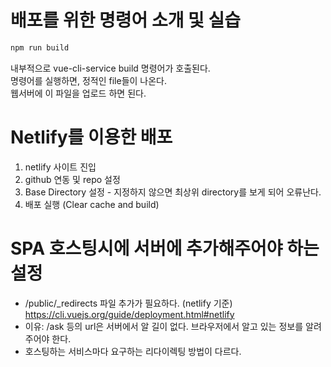 # 배포를 위한 명령어 소개 및 실습
``` sh
npm run build
```
내부적으로 vue-cli-service build 명령어가 호출된다.  
명령어를 실행하면, 정적인 file들이 나온다.  
웹서버에 이 파일을 업로드 하면 된다.

# Netlify를 이용한 배포
1. netlify 사이트 진입
2. github 연동 및 repo 설정
3. Base Directory 설정 - 지정하지 않으면 최상위 directory를 보게 되어 오류난다.
4. 배포 실행 (Clear cache and build)

# SPA 호스팅시에 서버에 추가해주어야 하는 설정
- /public/_redirects 파일 추가가 필요하다. (netlify 기준)  
https://cli.vuejs.org/guide/deployment.html#netlify
- 이유: /ask 등의 url은 서버에서 알 길이 없다. 브라우저에서 알고 있는 정보를 알려주어야 한다.
- 호스팅하는 서비스마다 요구하는 리다이렉팅 방법이 다르다.